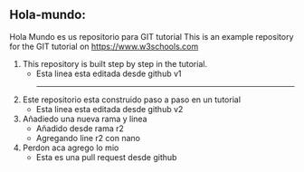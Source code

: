 ## Hola-mundo:
  Hola Mundo es us repositorio para GIT tutorial
  This is an example repository for the GIT tutorial on https://www.w3schools.com
  
1. This repository is built step by step in the tutorial.  
    - Esta linea esta editada desde github v1
      - - - 
2. Este repositorio esta construido paso a paso en un tutorial  
    - Esta linea esta editada desde github v2  
3. Añadiedo una nueva rama y linea  
    - Añadido desde rama r2
    - Agregando line r2 con nano
4. Perdon aca agrego lo mio  
    - Esta es una pull request desde github
